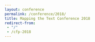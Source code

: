 ```yaml
---
layout: conference
permalink: /conference/2018/
title: Mapping the Text Conference 2018
redirect-from: 
 - "/"
 - /cfp-2018
---
```


<!-- <img src="https://i.imgur.com/DfBd9YN.png" class="img-fluid"> -->
<!-- <small class="text-right blockquote-footer"> -->
<!-- Bartholomew, J. G., and B. Roth. _A Literary & Historical Atlas of Europe_. 1910. -->
<!-- </small> -->

<div id="map" style="height: 400px;"></div>
